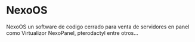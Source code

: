 # NexoOS
NexoOS un software de codigo cerrado para venta de servidores en panel como Virtualizor NexoPanel, pterodactyl entre otros...
